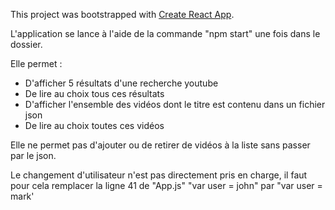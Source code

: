 This project was bootstrapped with [Create React App](https://github.com/facebook/create-react-app).

L'application se lance à l'aide de la commande "npm start" une fois dans le dossier.

Elle permet :
- D'afficher 5 résultats d'une recherche youtube
- De lire au choix tous ces résultats
- D'afficher l'ensemble des vidéos dont le titre est contenu dans un fichier json
- De lire au choix toutes ces vidéos

Elle ne permet pas d'ajouter ou de retirer de vidéos à la liste sans passer par le json.

Le changement d'utilisateur n'est pas directement pris en charge, il faut pour cela remplacer la ligne 41 de "App.js" "var user = john" par "var user = mark'
